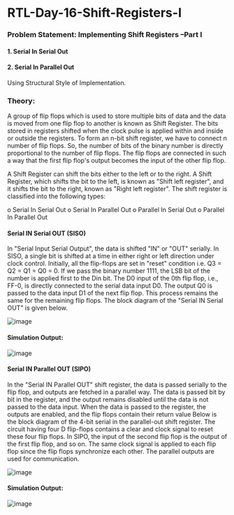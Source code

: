 # RTL-Day-16-Shift-Registers-I

### Problem Statement: Implementing Shift Registers –Part I
#### 1. Serial In Serial Out
#### 2. Serial In Parallel Out

Using Structural Style of Implementation.


### Theory:

A group of flip flops which is used to store multiple bits of data and the 
data is moved from one flip flop to another is known as Shift Register. 
The bits stored in registers shifted when the clock pulse is applied within 
and inside or outside the registers. To form an n-bit shift register, we have 
to connect n number of flip flops. So, the number of bits of the binary 
number is directly proportional to the number of flip flops. The flip flops 
are connected in such a way that the first flip flop's output becomes the 
input of the other flip flop.

A Shift Register can shift the bits either to the left or to the right. A Shift 
Register, which shifts the bit to the left, is known as "Shift left register", 
and it shifts the bit to the right, known as "Right left register".
The shift register is classified into the following types:

o Serial In Serial Out
o Serial In Parallel Out
o Parallel In Serial Out
o Parallel In Parallel Out


#### Serial IN Serial OUT (SISO)
In "Serial Input Serial Output", the data is shifted "IN" or "OUT" serially. 
In SISO, a single bit is shifted at a time in either right or left direction under 
clock control.
Initially, all the flip-flops are set in "reset" condition i.e. Q3 = Q2 = Q1 = 
Q0 = 0. If we pass the binary number 1111, the LSB bit of the number is 
applied first to the Din bit. The D0 input of the 0th flip flop, i.e., FF-0, is 
directly connected to the serial data input D0. The output Q0 is passed to 
the data input D1 of the next flip flop. This process remains the same for 
the remaining flip flops. The block diagram of the "Serial IN Serial 
OUT" is given below.

![image](https://github.com/tusharshenoy/RTL-Day-16-Shift-Registers-I/assets/107348474/f88a8136-19b6-45b2-84e4-dc1a0db306c8)

#### Simulation Output:

![image](https://github.com/tusharshenoy/RTL-Day-16-Shift-Registers-I/assets/107348474/cbc68a7f-522e-4216-8c7e-f40de59f2569)



#### Serial IN Parallel OUT (SIPO)
In the "Serial IN Parallel OUT" shift register, the data is passed serially to 
the flip flop, and outputs are fetched in a parallel way. The data is passed
bit by bit in the register, and the output remains disabled until the data is 
not passed to the data input. When the data is passed to the register, the 
outputs are enabled, and the flip flops contain their return value
Below is the block diagram of the 4-bit serial in the parallel-out shift 
register. The circuit having four D flip-flops contains a clear and clock 
signal to reset these four flip flops. In SIPO, the input of the second flip 
flop is the output of the first flip flop, and so on. The same clock signal is 
applied to each flip flop since the flip flops synchronize each other. The 
parallel outputs are used for communication.

![image](https://github.com/tusharshenoy/RTL-Day-16-Shift-Registers-I/assets/107348474/3fd2b360-aeaf-4641-8509-841ba4a0f29a)

#### Simulation Output:
![image](https://github.com/tusharshenoy/RTL-Day-16-Shift-Registers-I/assets/107348474/bcaa5b93-4a15-4d98-bae3-bfdc9836a412)
